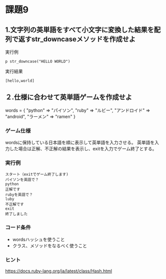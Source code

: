 
# 課題9

## 1.文字列の英単語をすべて小文字に変換した結果を配列で返すstr_downcaseメソッドを作成せよ

実行例
```
p str_downcase("HELLO WORLD") 
```

実行結果
```
[hello,world]
```

## ２.仕様に合わせて英単語ゲームを作成せよ

words = { "python" => "パイソン", "ruby" => "ルビー", "アンドロイド" => "android", "ラーメン" => "ramen" }

### ゲーム仕様
wordsに保持している日本語を順に表示して英単語を入力させる。
英単語を入力した場合は正解、不正解の結果を表示し、exitを入力でゲーム終了とする。  

### 実行例

```
スタート（exitでゲーム終了します)
パイソンを英語で？
python
正解です
rubyを英語で？
luby
不正解です
exit
終了しました
```

### コード条件
- wordsハッシュを使うこと
- クラス、メソッドをなるべく使うこと

### ヒント
https://docs.ruby-lang.org/ja/latest/class/Hash.html  


